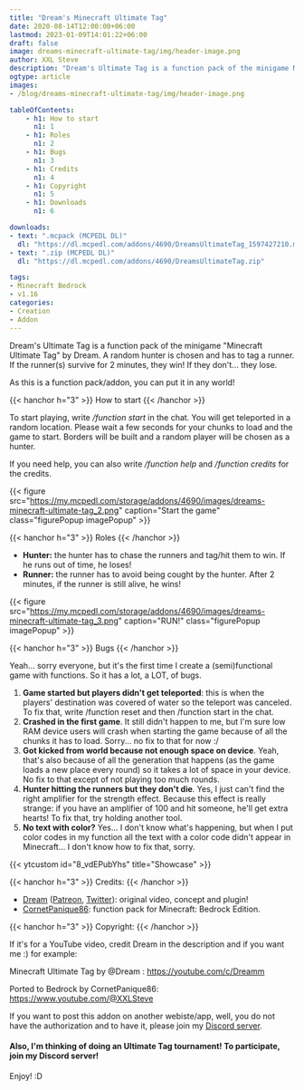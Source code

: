 ```yaml
---
title: "Dream's Minecraft Ultimate Tag"
date: 2020-08-14T12:00:00+06:00
lastmod: 2023-01-09T14:01:22+06:00
draft: false
image: dreams-minecraft-ultimate-tag/img/header-image.png
author: XXL Steve
description: "Dream's Ultimate Tag is a function pack of the minigame Minecraft Ultimate Tag by Dream. A random hunter is chosen and has to tag a runner. If the runner(s) survive for 2 minutes, they win! If they don't... they lose."
ogtype: article
images:
- /blog/dreams-minecraft-ultimate-tag/img/header-image.png

tableOfContents:
    - h1: How to start
      n1: 1
    - h1: Roles
      n1: 2
    - h1: Bugs
      n1: 3
    - h1: Credits
      n1: 4
    - h1: Copyright
      n1: 5
    - h1: Downloads
      n1: 6

downloads:
- text: ".mcpack (MCPEDL DL)"
  dl: "https://dl.mcpedl.com/addons/4690/DreamsUltimateTag_1597427210.mcpack"
- text: ".zip (MCPEDL DL)"
  dl: "https://dl.mcpedl.com/addons/4690/DreamsUltimateTag.zip"

tags:
- Minecraft Bedrock
- v1.16
categories:
- Creation
- Addon
---
```


Dream's Ultimate Tag is a function pack of the minigame "Minecraft Ultimate Tag" by Dream. A random hunter is chosen and has to tag a runner. If the runner(s) survive for 2 minutes, they win! If they don't... they lose.

As this is a function pack/addon, you can put it in any world!

{{< hanchor h="3" >}}
How to start
{{< /hanchor >}}

To start playing, write */function start* in the chat. You will get teleported in a random location. Please wait a few seconds for your chunks to load and the game to start. Borders will be built and a random player will be chosen as a hunter. 



If you need help, you can also write */function help* and */function credits* for the credits.

{{< figure src="https://my.mcpedl.com/storage/addons/4690/images/dreams-minecraft-ultimate-tag_2.png" caption="Start the game" class="figurePopup imagePopup" >}}

{{< hanchor h="3" >}}
Roles
{{< /hanchor >}}

- **Hunter:** the hunter has to chase the runners and tag/hit them to win. If he runs out of time, he loses!
- **Runner:** the runner has to avoid being cought by the hunter. After 2 minutes, if the runner is still alive, he wins!

{{< figure src="https://my.mcpedl.com/storage/addons/4690/images/dreams-minecraft-ultimate-tag_3.png" caption="RUN!" class="figurePopup imagePopup" >}}

{{< hanchor h="3" >}}
Bugs
{{< /hanchor >}}

Yeah... sorry everyone, but it's the first time I create a (semi)functional game with functions. So it has a lot, a LOT, of bugs.

1. **Game started but players didn't get teleported**: this is when the players' destination was covered of water so the teleport was canceled. To fix that, write /function reset and then /function start in the chat.
2. **Crashed in the first game**. It still didn't happen to me, but I'm sure low RAM device users will crash when starting the game because of all the chunks it has to load. Sorry... no fix to that for now :/
3. **Got kicked from world because not enough space on device**. Yeah, that's also because of all the generation that happens (as the game loads a new place every round) so it takes a lot of space in your device. No fix to that except of not playing too much rounds.
4. **Hunter hitting the runners but they don't die**. Yes, I just can't find the right amplifier for the strength effect. Because this effect is really strange: if you have an amplifier of 100 and hit someone, he'll get extra hearts! To fix that, try holding another tool.
5. **No text with color?** Yes... I don't know what's happening, but when I put color codes in my function all the text with a color code didn't appear in Minecraft... I don't know how to fix that, sorry.

{{< ytcustom id="8_vdEPubYhs" title="Showcase" >}}

{{< hanchor h="3" >}}
Credits:
{{< /hanchor >}}

- [Dream](https://youtube.com/c/Dreamm) ([Patreon](https://patreon.com/DreamWasTaken), [Twitter](https://twitter.com/DreamWasTaken)): original video, concept and plugin!
- [CornetPanique86](https://www.youtube.com/@XXLSteve): function pack for Minecraft: Bedrock Edition.

{{< hanchor h="3" >}}
Copyright:
{{< /hanchor >}}

If it's for a YouTube video, credit Dream in the description and if you want me :) for example:

Minecraft Ultimate Tag by @Dream : https://youtube.com/c/Dreamm

Ported to Bedrock by CornetPanique86: https://www.youtube.com/@XXLSteve

If you want to post this addon on another webiste/app, well, you do not have the authorization and to have it, please join my [Discord server](https://discord.gg/dJJyryc).




#### Also, I'm thinking of doing an Ultimate Tag tournament! To participate, join my Discord server!

Enjoy! :D